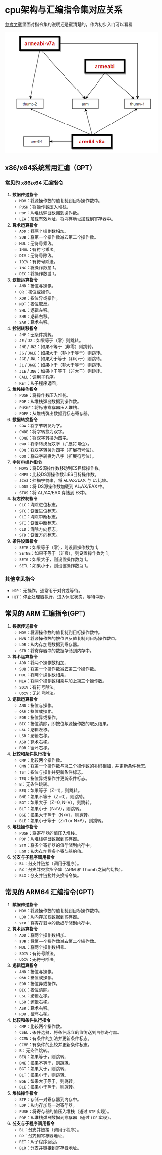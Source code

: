 # cpu架构与汇编指令集对应关系

[参考文章](https://blog.csdn.net/freeking101/article/details/106369409)里面对指令集的说明还是蛮清楚的，作为初步入门可以看看

![d2035437aa0ebde8937ca6bbf050ad89](素材_temp.assets/d2035437aa0ebde8937ca6bbf050ad89.png)





## x86/x64系统常用汇编（GPT）

### 常见的 x86/x64 汇编指令

1. **数据传送指令**
   - `MOV`：将源操作数的值复制到目标操作数中。
   - `PUSH`：将操作数压入堆栈。
   - `POP`：从堆栈弹出数据到操作数。
   - `LEA`：加载有效地址，将内存地址加载到寄存器中。
2. **算术运算指令**
   - `ADD`：将两个操作数相加。
   - `SUB`：将第一个操作数减去第二个操作数。
   - `MUL`：无符号乘法。
   - `IMUL`：有符号乘法。
   - `DIV`：无符号除法。
   - `IDIV`：有符号除法。
   - `INC`：将操作数加 1。
   - `DEC`：将操作数减 1。
3. **逻辑运算指令**
   - `AND`：按位与操作。
   - `OR`：按位或操作。
   - `XOR`：按位异或操作。
   - `NOT`：按位取反。
   - `SHL`：逻辑左移。
   - `SHR`：逻辑右移。
   - `SAR`：算术右移。
4. **控制转移指令**
   - `JMP`：无条件跳转。
   - `JE` / `JZ`：如果等于（零）则跳转。
   - `JNE` / `JNZ`：如果不等于（非零）则跳转。
   - `JG` / `JNLE`：如果大于（非小于等于）则跳转。
   - `JGE` / `JNL`：如果大于等于（非小于）则跳转。
   - `JL` / `JNGE`：如果小于（非大于等于）则跳转。
   - `JLE` / `JNG`：如果小于等于（非大于）则跳转。
   - `CALL`：调用子程序。
   - `RET`：从子程序返回。
5. **堆栈操作指令**
   - `PUSH`：将操作数压入堆栈。
   - `POP`：从堆栈弹出数据到操作数。
   - `PUSHF`：将标志寄存器压入堆栈。
   - `POPF`：从堆栈弹出数据到标志寄存器。
6. **数据转换指令**
   - `CBW`：将字节转换为字。
   - `CWDE`：将字转换为双字。
   - `CDQE`：将双字转换为四字。
   - `CWD`：将字转换为双字（扩展符号位）。
   - `CDQ`：将双字转换为四字（扩展符号位）。
   - `CQO`：将四字转换为八字（扩展符号位）。
7. **字符串操作指令**
   - `MOVS`：将DS源操作数移动到ES目标操作数。
   - `CMPS`：比较DS源操作数和ES目标操作数。
   - `SCAS`：扫描字符串，将 AL/AX/EAX 与 ES比较。
   - `LODS`：将 DS源操作数加载到 AL/AX/EAX 中。
   - `STOS`：将 AL/AX/EAX 存储到 ES中。
8. **标志控制指令**
   - `CLC`：清除进位标志。
   - `STC`：设置进位标志。
   - `CLI`：清除中断标志。
   - `STI`：设置中断标志。
   - `CLD`：清除方向标志。
   - `STD`：设置方向标志。
9. **条件设置指令**
   - `SETE`：如果等于（零），则设置操作数为 1。
   - `SETNE`：如果不等于（非零），则设置操作数为 1。
   - `SETG`：如果大于，则设置操作数为 1。
   - `SETL`：如果小于，则设置操作数为 1。

### 其他常见指令

- `NOP`：无操作，通常用于对齐或等待。
- `HLT`：停止处理器执行，进入休眠状态，等待中断。



## 常见的 ARM 汇编指令(GPT)

1. **数据传送指令**
   - `MOV`：将源操作数的值复制到目标操作数中。
   - `MVN`：将源操作数的按位取反值复制到目标操作数中。
   - `LDR`：从内存加载数据到寄存器。
   - `STR`：将寄存器中的数据存储到内存中。
2. **算术运算指令**
   - `ADD`：将两个操作数相加。
   - `SUB`：将第一个操作数减去第二个操作数。
   - `MUL`：将两个操作数相乘。
   - `MLA`：将两个操作数相乘并加上第三个操作数。
   - `SDIV`：有符号除法。
   - `UDIV`：无符号除法。
3. **逻辑运算指令**
   - `AND`：按位与操作。
   - `ORR`：按位或操作。
   - `EOR`：按位异或操作。
   - `BIC`：按位清除，即按位与源操作数的取反结果。
   - `LSL`：逻辑左移。
   - `LSR`：逻辑右移。
   - `ASR`：算术右移。
   - `ROR`：循环右移。
4. **比较和条件执行指令**
   - `CMP`：比较两个操作数。
   - `CMN`：将第一个操作数与第二个操作数的补码相加，并更新条件标志。
   - `TST`：按位与操作并更新条件标志。
   - `TEQ`：按位异或操作并更新条件标志。
   - `B`：无条件跳转。
   - `BEQ`：如果等于（Z=1），则跳转。
   - `BNE`：如果不等于（Z=0），则跳转。
   - `BGT`：如果大于（Z=0, N=V），则跳转。
   - `BLT`：如果小于（N≠V），则跳转。
   - `BGE`：如果大于等于（N=V），则跳转。
   - `BLE`：如果小于等于（Z=1 or N≠V），则跳转。
5. **堆栈操作指令**
   - `PUSH`：将寄存器的值压入堆栈。
   - `POP`：从堆栈弹出数据到寄存器。
   - `STM`：将多个寄存器的值存储到内存中。
   - `LDM`：从内存加载多个寄存器的值。
6. **分支与子程序调用指令**
   - `BL`：分支并链接（调用子程序）。
   - `BX`：分支并交换指令集（ARM 和 Thumb 之间的切换）。
   - `BLX`：分支并链接并交换指令集。

## 常见的 ARM64 汇编指令(GPT)

1. **数据传送指令**
   - `MOV`：将源操作数的值复制到目标操作数中。
   - `LDR`：从内存加载数据到寄存器。
   - `STR`：将寄存器中的数据存储到内存中。
2. **算术运算指令**
   - `ADD`：将两个操作数相加。
   - `SUB`：将第一个操作数减去第二个操作数。
   - `MUL`：将两个操作数相乘。
   - `SDIV`：有符号除法。
   - `UDIV`：无符号除法。
3. **逻辑运算指令**
   - `AND`：按位与操作。
   - `ORR`：按位或操作。
   - `EOR`：按位异或操作。
   - `BIC`：按位清除。
   - `LSL`：逻辑左移。
   - `LSR`：逻辑右移。
   - `ASR`：算术右移。
   - `ROR`：循环右移。
4. **比较和条件执行指令**
   - `CMP`：比较两个操作数。
   - `CSEL`：条件选择，将条件成立的值传送到目标寄存器。
   - `CCMN`：有条件的加法并更新条件标志。
   - `CCMP`：有条件的比较并更新条件标志。
   - `B`：无条件跳转。
   - `BEQ`：如果等于，则跳转。
   - `BNE`：如果不等于，则跳转。
   - `BGT`：如果大于，则跳转。
   - `BLT`：如果小于，则跳转。
   - `BGE`：如果大于等于，则跳转。
   - `BLE`：如果小于等于，则跳转。
5. **堆栈操作指令**
   - `STP`：存储一对寄存器到内存中。
   - `LDP`：从内存加载一对寄存器。
   - `PUSH`：将寄存器的值压入堆栈（通过 `STP` 实现）。
   - `POP`：从堆栈弹出数据到寄存器（通过 `LDP` 实现）。
6. **分支与子程序调用指令**
   - `BL`：分支并链接（调用子程序）。
   - `BR`：分支到寄存器地址。
   - `RET`：从子程序返回。
   - `BLR`：分支并链接到寄存器地址。